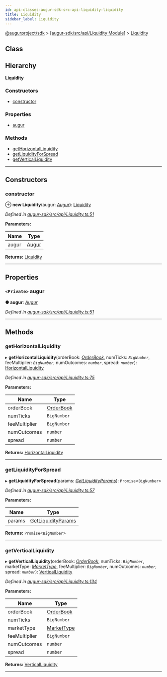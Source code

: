 ```yaml
---
id: api-classes-augur-sdk-src-api-liquidity-liquidity
title: Liquidity
sidebar_label: Liquidity
---
```


[@augurproject/sdk](api-readme.md) > [[augur-sdk/src/api/Liquidity Module]](api-modules-augur-sdk-src-api-liquidity-module.md) > [Liquidity](api-classes-augur-sdk-src-api-liquidity-liquidity.md)

## Class

## Hierarchy

**Liquidity**

### Constructors

* [constructor](api-classes-augur-sdk-src-api-liquidity-liquidity.md#constructor)

### Properties

* [augur](api-classes-augur-sdk-src-api-liquidity-liquidity.md#augur)

### Methods

* [getHorizontalLiquidity](api-classes-augur-sdk-src-api-liquidity-liquidity.md#gethorizontalliquidity)
* [getLiquidityForSpread](api-classes-augur-sdk-src-api-liquidity-liquidity.md#getliquidityforspread)
* [getVerticalLiquidity](api-classes-augur-sdk-src-api-liquidity-liquidity.md#getverticalliquidity)

---

## Constructors

<a id="constructor"></a>

###  constructor

⊕ **new Liquidity**(augur: *[Augur](api-classes-augur-sdk-src-augur-augur.md)*): [Liquidity](api-classes-augur-sdk-src-api-liquidity-liquidity.md)

*Defined in [augur-sdk/src/api/Liquidity.ts:51](https://github.com/AugurProject/augur/blob/1e1466f1d3/packages/augur-sdk/src/api/Liquidity.ts#L51)*

**Parameters:**

| Name | Type |
| ------ | ------ |
| augur | [Augur](api-classes-augur-sdk-src-augur-augur.md) |

**Returns:** [Liquidity](api-classes-augur-sdk-src-api-liquidity-liquidity.md)

___

## Properties

<a id="augur"></a>

### `<Private>` augur

**● augur**: *[Augur](api-classes-augur-sdk-src-augur-augur.md)*

*Defined in [augur-sdk/src/api/Liquidity.ts:51](https://github.com/AugurProject/augur/blob/1e1466f1d3/packages/augur-sdk/src/api/Liquidity.ts#L51)*

___

## Methods

<a id="gethorizontalliquidity"></a>

###  getHorizontalLiquidity

▸ **getHorizontalLiquidity**(orderBook: *[OrderBook](api-interfaces-augur-sdk-src-api-liquidity-orderbook.md)*, numTicks: *`BigNumber`*, feeMultiplier: *`BigNumber`*, numOutcomes: *`number`*, spread: *`number`*): [HorizontalLiquidity](api-interfaces-augur-sdk-src-api-liquidity-horizontalliquidity.md)

*Defined in [augur-sdk/src/api/Liquidity.ts:75](https://github.com/AugurProject/augur/blob/1e1466f1d3/packages/augur-sdk/src/api/Liquidity.ts#L75)*

**Parameters:**

| Name | Type |
| ------ | ------ |
| orderBook | [OrderBook](api-interfaces-augur-sdk-src-api-liquidity-orderbook.md) |
| numTicks | `BigNumber` |
| feeMultiplier | `BigNumber` |
| numOutcomes | `number` |
| spread | `number` |

**Returns:** [HorizontalLiquidity](api-interfaces-augur-sdk-src-api-liquidity-horizontalliquidity.md)

___
<a id="getliquidityforspread"></a>

###  getLiquidityForSpread

▸ **getLiquidityForSpread**(params: *[GetLiquidityParams](api-interfaces-augur-sdk-src-api-liquidity-getliquidityparams.md)*): `Promise`<`BigNumber`>

*Defined in [augur-sdk/src/api/Liquidity.ts:57](https://github.com/AugurProject/augur/blob/1e1466f1d3/packages/augur-sdk/src/api/Liquidity.ts#L57)*

**Parameters:**

| Name | Type |
| ------ | ------ |
| params | [GetLiquidityParams](api-interfaces-augur-sdk-src-api-liquidity-getliquidityparams.md) |

**Returns:** `Promise`<`BigNumber`>

___
<a id="getverticalliquidity"></a>

###  getVerticalLiquidity

▸ **getVerticalLiquidity**(orderBook: *[OrderBook](api-interfaces-augur-sdk-src-api-liquidity-orderbook.md)*, numTicks: *`BigNumber`*, marketType: *[MarketType](api-enums-augur-sdk-src-state-logs-types-markettype.md)*, feeMultiplier: *`BigNumber`*, numOutcomes: *`number`*, spread: *`number`*): [VerticalLiquidity](api-interfaces-augur-sdk-src-api-liquidity-verticalliquidity.md)

*Defined in [augur-sdk/src/api/Liquidity.ts:134](https://github.com/AugurProject/augur/blob/1e1466f1d3/packages/augur-sdk/src/api/Liquidity.ts#L134)*

**Parameters:**

| Name | Type |
| ------ | ------ |
| orderBook | [OrderBook](api-interfaces-augur-sdk-src-api-liquidity-orderbook.md) |
| numTicks | `BigNumber` |
| marketType | [MarketType](api-enums-augur-sdk-src-state-logs-types-markettype.md) |
| feeMultiplier | `BigNumber` |
| numOutcomes | `number` |
| spread | `number` |

**Returns:** [VerticalLiquidity](api-interfaces-augur-sdk-src-api-liquidity-verticalliquidity.md)

___

